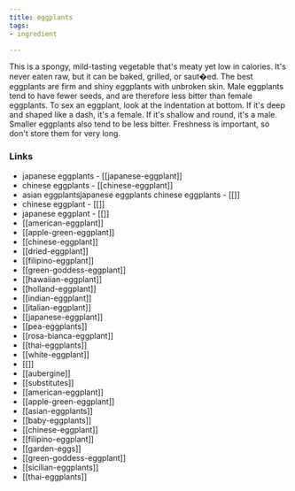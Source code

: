 ```yaml
---
title: eggplants
tags:
- ingredient

---
```

This is a spongy, mild-tasting vegetable that's meaty yet low in calories. It's never eaten raw, but it can be baked, grilled, or saut�ed. The best eggplants are firm and shiny eggplants with unbroken skin. Male eggplants tend to have fewer seeds, and are therefore less bitter than female eggplants. To sex an eggplant, look at the indentation at bottom. If it's deep and shaped like a dash, it's a female. If it's shallow and round, it's a male. Smaller eggplants also tend to be less bitter. Freshness is important, so don't store them for very long.

### Links

* japanese eggplants - [[japanese-eggplant]]
* chinese eggplants - [[chinese-eggplant]]
* asian eggplantsjapanese eggplants chinese eggplants - [[]]
* chinese eggplant - [[]]
* japanese eggplant - [[]]
* [[american-eggplant]]
* [[apple-green-eggplant]]
* [[chinese-eggplant]]
* [[dried-eggplant]]
* [[filipino-eggplant]]
* [[green-goddess-eggplant]]
* [[hawaiian-eggplant]]
* [[holland-eggplant]]
* [[indian-eggplant]]
* [[italian-eggplant]]
* [[japanese-eggplant]]
* [[pea-eggplants]]
* [[rosa-bianca-eggplant]]
* [[thai-eggplants]]
* [[white-eggplant]]
* [[]]
* [[aubergine]]
* [[substitutes]]
* [[american-eggplant]]
* [[apple-green-eggplant]]
* [[asian-eggplants]]
* [[baby-eggplants]]
* [[chinese-eggplant]]
* [[filipino-eggplant]]
* [[garden-eggs]]
* [[green-goddess-eggplant]]
* [[sicilian-eggplants]]
* [[thai-eggplants]]
